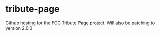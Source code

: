 # tribute-page
Github hosting for the FCC Tribute Page project. Will also be patching to version 2.0.0
